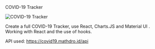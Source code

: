 COVID-19 Tracker

![COVID-19 Tracker](https://i.ibb.co/X87BqVY/Screenshot-2020-04-13-at-10-14-58.png)


Create a full COVID-19 Tracker, use React, Charts.JS and Material UI .
Working with React and the use of hooks.

API used: https://covid19.mathdro.id/api
